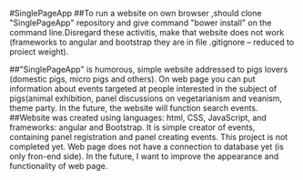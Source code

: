 #SinglePageApp
      ##To run a website on own browser ,should  clone "SinglePageApp" repository  and give command  "bower install" on the command line.Disregard these activitis,  make  that website does not work (frameworks to angular and  bootstrap they are in file .gitignore – reduced to proiect weight).

 ##"SinglePageApp" is  humorous, simple website  addressed  to pigs lovers (domestic pigs, micro pigs and others).
On  web page you can put information  about events  targeted at people interested  in the subject of pigs(animal exhibition, panel discussions  on vegetarianism and veanism, theme party. In the future,  the website  will function search events.
 ##Website was created using languages: html, CSS, JavaScript, and frameworks: angular  and Bootstrap. It is simple creator of events, containing  panel registration  and  panel  creating events. 
This project is not completed yet. Web page does not have a connection  to database yet (is only fron-end side). In the future, I want to improve the  appearance and functionality of web page. 
